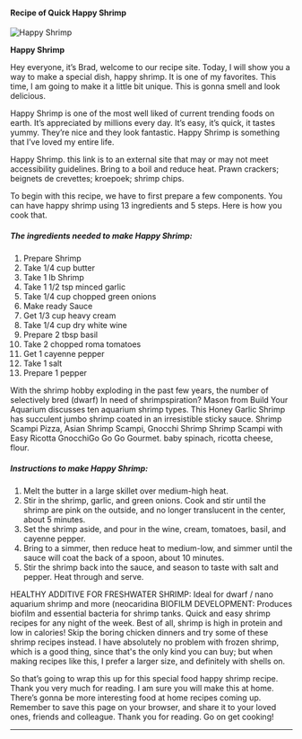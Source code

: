             

#### Recipe of Quick Happy Shrimp

![Happy Shrimp](https://img-global.cpcdn.com/recipes/6618288437067776/751x532cq70/happy-shrimp-recipe-main-photo.jpg)

**Happy Shrimp**

Hey everyone, it’s Brad, welcome to our recipe site. Today, I will show you a way to make a special dish, happy shrimp. It is one of my favorites. This time, I am going to make it a little bit unique. This is gonna smell and look delicious.

Happy Shrimp is one of the most well liked of current trending foods on earth. It’s appreciated by millions every day. It’s easy, it’s quick, it tastes yummy. They’re nice and they look fantastic. Happy Shrimp is something that I’ve loved my entire life.

Happy Shrimp. this link is to an external site that may or may not meet accessibility guidelines. Bring to a boil and reduce heat. Prawn crackers; beignets de crevettes; kroepoek; shrimp chips.

To begin with this recipe, we have to first prepare a few components. You can have happy shrimp using 13 ingredients and 5 steps. Here is how you cook that.

##### The ingredients needed to make Happy Shrimp:

1.  Prepare Shrimp
2.  Take 1/4 cup butter
3.  Take 1 lb Shrimp
4.  Take 1 1/2 tsp minced garlic
5.  Take 1/4 cup chopped green onions
6.  Make ready Sauce
7.  Get 1/3 cup heavy cream
8.  Take 1/4 cup dry white wine
9.  Prepare 2 tbsp basil
10.  Take 2 chopped roma tomatoes
11.  Get 1 cayenne pepper
12.  Take 1 salt
13.  Prepare 1 pepper

With the shrimp hobby exploding in the past few years, the number of selectively bred (dwarf) In need of shrimpspiration? Mason from Build Your Aquarium discusses ten aquarium shrimp types. This Honey Garlic Shrimp has succulent jumbo shrimp coated in an irresistible sticky sauce. Shrimp Scampi Pizza, Asian Shrimp Scampi, Gnocchi Shrimp Shrimp Scampi with Easy Ricotta GnocchiGo Go Go Gourmet. baby spinach, ricotta cheese, flour.

##### Instructions to make Happy Shrimp:

1.  Melt the butter in a large skillet over medium-high heat.
2.  Stir in the shrimp, garlic, and green onions. Cook and stir until the shrimp are pink on the outside, and no longer translucent in the center, about 5 minutes.
3.  Set the shrimp aside, and pour in the wine, cream, tomatoes, basil, and cayenne pepper.
4.  Bring to a simmer, then reduce heat to medium-low, and simmer until the sauce will coat the back of a spoon, about 10 minutes.
5.  Stir the shrimp back into the sauce, and season to taste with salt and pepper. Heat through and serve.

HEALTHY ADDITIVE FOR FRESHWATER SHRIMP: Ideal for dwarf / nano aquarium shrimp and more (neocaridina BIOFILM DEVELOPMENT: Produces biofilm and essential bacteria for shrimp tanks. Quick and easy shrimp recipes for any night of the week. Best of all, shrimp is high in protein and low in calories! Skip the boring chicken dinners and try some of these shrimp recipes instead. I have absolutely no problem with frozen shrimp, which is a good thing, since that's the only kind you can buy; but when making recipes like this, I prefer a larger size, and definitely with shells on.

So that’s going to wrap this up for this special food happy shrimp recipe. Thank you very much for reading. I am sure you will make this at home. There’s gonna be more interesting food at home recipes coming up. Remember to save this page on your browser, and share it to your loved ones, friends and colleague. Thank you for reading. Go on get cooking!

* * *